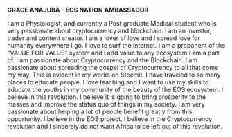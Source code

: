 **GRACE ANAJUBA - EOS NATION AMBASSADOR**

I am a Physiologist, and currently a Post graduate Medical student who is very passionate about cryptocurrency and blockchain. I am an investor, trader and content creator. I am a lover of love and I spread love for humanity everywhere I go. I love to surf the internet. I am a proponent of the "VALUE FOR VALUE" system and I add value to any ecosystem I am a part of. I am passionate about Cryptocurrency and the Blockchain. I am passionate about spreading the gospel of Cryptocurrency to all that come my way. This is evident in my works on Steemit. I have traveled to so many places to educate people. I love teaching and I want to use my skills to educate the youths in my community of the beauty of the EOS ecosystem. I believe in this revolution. I believe it is going to bring prosperity to the masses and improve the status quo of things in my society. I am very passionate about helping a lot of people benefit greatly from this opportunity. I believe in the EOS project, I believe in the Cryptocurrency revolution and I sincerely do not want Africa to be left out of this revolution.